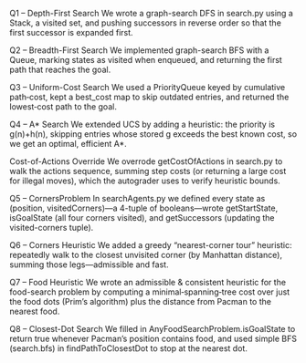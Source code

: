 Q1 – Depth-First Search
We wrote a graph-search DFS in search.py using a Stack, a visited set, and pushing successors in reverse order so that the first successor is expanded first.

Q2 – Breadth-First Search
We implemented graph-search BFS with a Queue, marking states as visited when enqueued, and returning the first path that reaches the goal.

Q3 – Uniform-Cost Search
We used a PriorityQueue keyed by cumulative path‐cost, kept a best_cost map to skip outdated entries, and returned the lowest‐cost path to the goal.

Q4 – A* Search
We extended UCS by adding a heuristic: the priority is g(n)+h(n), skipping entries whose stored g exceeds the best known cost, so we get an optimal, efficient A*.

Cost-of-Actions Override
We overrode getCostOfActions in search.py to walk the actions sequence, summing step costs (or returning a large cost for illegal moves), which the autograder uses to verify heuristic bounds.

Q5 – CornersProblem
In searchAgents.py we defined every state as (position, visitedCorners)—a 4-tuple of booleans—wrote getStartState, isGoalState (all four corners visited), and getSuccessors (updating the visited-corners tuple).

Q6 – Corners Heuristic
We added a greedy “nearest-corner tour” heuristic: repeatedly walk to the closest unvisited corner (by Manhattan distance), summing those legs—admissible and fast.

Q7 – Food Heuristic
We wrote an admissible & consistent heuristic for the food-search problem by computing a minimal‐spanning‐tree cost over just the food dots (Prim’s algorithm) plus the distance from Pacman to the nearest food.

Q8 – Closest-Dot Search
We filled in AnyFoodSearchProblem.isGoalState to return true whenever Pacman’s position contains food, and used simple BFS (search.bfs) in findPathToClosestDot to stop at the nearest dot.
